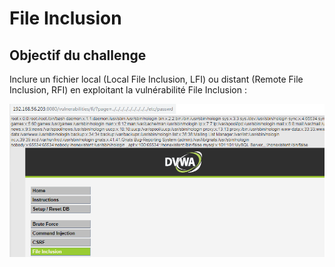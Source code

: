 # File Inclusion

## Objectif du challenge

Inclure un fichier local \(Local File Inclusion, LFI\) ou distant \(Remote File Inclusion, RFI\) en exploitant la vulnérabilité File Inclusion :

![](../../../../.gitbook/assets/90195f7432883cf0d78823d0f5c7aeeb.png)

